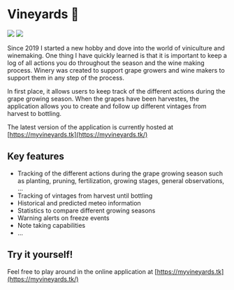 # Vineyards 🍇
![](https://img.shields.io/badge/Angular-DD0031?style=for-the-badge&logo=angular&logoColor=white) ![](https://img.shields.io/github/last-commit/janssenbrm/winery?style=for-the-badge)

Since 2019 I started a new hobby and dove into the world of viniculture and winemaking. One thing I have quickly learned is that it is important to keep a log of all actions you do throughout the season and the wine making process. Winery was created to support grape growers and wine makers to support them in any step of the process.

In first place, it allows users to keep track of the different actions during the grape growing season. When the grapes have been harvestes, the application allows you to create and follow up different vintages from harvest to bottling.

The latest version of the application is currently hosted at [https://myvineyards.tk](https://myvineyards.tk/)

## Key features
* Tracking of the different actions during the grape growing season such as planting, pruning, fertilization, growing stages, general observations, ...
* Tracking of vintages from harvest until bottling
* Historical and predicted meteo information
* Statistics to compare different growing seasons
* Warning alerts on freeze events
* Note taking capabilities
* ...

## Try it yourself!
Feel free to play around in the online application at [https://myvineyards.tk](https://myvineyards.tk/)
